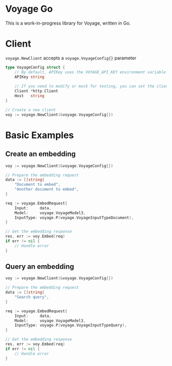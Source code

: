 # Voyage Go

This is a work-in-progress library for Voyage, written in Go.

# Client
`voyage.NewClient` accepts a `voyage.VoyageConfig{}` parameter

```go
type VoyageConfig struct {
    // By default, APIKey uses the VOYAGE_API_KEY environment variable
    APIKey string
    
    // If you need to modify or mock for testing, you can set the client and/or host in the VoyageConfig.
    Client *http.Client
    Host   string
}

// Create a new client
voy := voyage.NewClient(&voyage.VoyageConfig{})
```

# Basic Examples

## Create an embedding
```go
voy := voyage.NewClient(&voyage.VoyageConfig{})

// Prepare the embedding request
data := []string{
    "Document to embed",
    "Another document to embed",
}

req := voyage.EmbedRequest{
    Input:     data,
    Model:     voyage.VoyageModel3,
    InputType: voyage.P(voyage.VoyageInputTypeDocument),
}

// Get the embedding response
res, err := voy.Embed(req)
if err != nil {
    // Handle error
}
```

## Query an embedding

```go
voy := voyage.NewClient(&voyage.VoyageConfig{})

// Prepare the embedding request
data := []string{
    "Search query",
}

req := voyage.EmbedRequest{
    Input:     data,
    Model:     voyage.VoyageModel3,
    InputType: voyage.P(voyage.VoyageInputTypeQuery),
}

// Get the embedding response
res, err := voy.Embed(req)
if err != nil {
    // Handle error
}
```